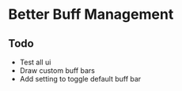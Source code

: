 # Better Buff Management

## Todo
- Test all ui
- Draw custom buff bars
- Add setting to toggle default buff bar